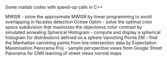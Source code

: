 Some matlab codes with speed-up calls in C++

MWISR - solve the approximate MWISR by linear programming to avoid overlapping in facades detection
Octree Optim - solve the optimal color space subdivision that maximizes the objectness color contrast by simulated annealing
Spherical Histogram - compute and display a spherical histogram for distributions defined on a sphere
Vanishing Points EM - find the Manhattan vanishing points from line intersection data by Expectation Maximisation
Panorama Proj - sample pervpective views from Google Street Panorama for CNN learning of street views normal maps
